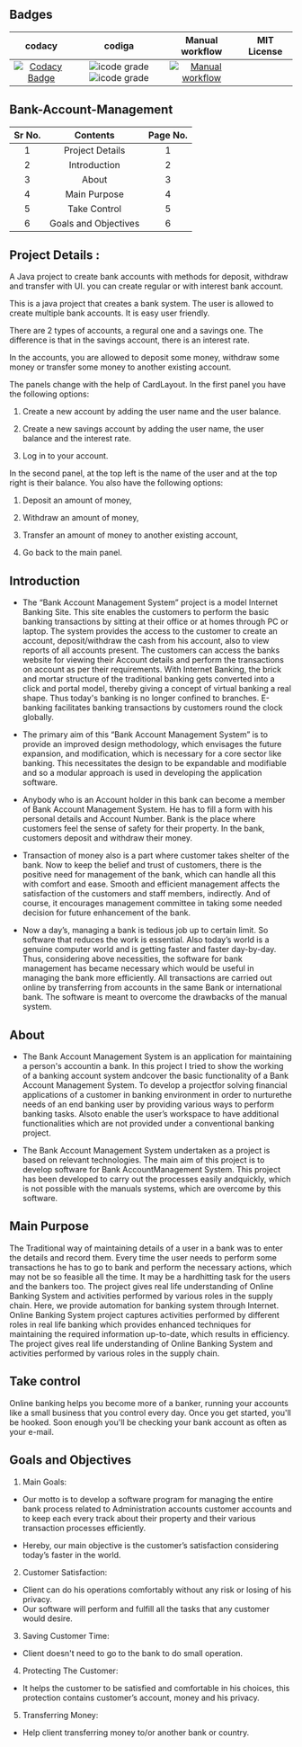 ## Badges

| codacy | codiga | Manual workflow | MIT License |
|:------:|:------:|:----------:|:----------------:|
| [![Codacy Badge](https://app.codacy.com/project/badge/Grade/e4aee5da2e9c45f2a5bbf71bf50cca20)](https://www.codacy.com/gh/vikash2839/M2_ProjectGoal_Utilll/dashboard?utm_source=github.com&amp;utm_medium=referral&amp;utm_content=vikash2839/M2_ProjectGoal_Utilll&amp;utm_campaign=Badge_Grade) | ![icode grade](https://api.codiga.io/project/31811/score/svg)  ![icode grade](https://api.codiga.io/project/31811/status/svg) | [![Manual workflow](https://github.com/vikash2839/M2_ProjectGoal_Utilll/actions/workflows/manual.yml/badge.svg)](https://github.com/vikash2839/M2_ProjectGoal_Utilll/actions/workflows/manual.yml) |

## Bank-Account-Management

| Sr No. | Contents | Page No. |
|:------:|:--------:|:--------:|
| 1 | Project Details | 1 |
| 2 | Introduction | 2 |
| 3 | About | 3 |
| 4 | Main Purpose | 4 |
| 5 | Take Control | 5 |
| 6 | Goals and Objectives | 6 |



## Project Details :


A Java project to create bank accounts with methods for deposit, withdraw and transfer with UI. you can create  regular or with interest bank account.

This is a java project that creates a bank system. The user is allowed to create multiple bank accounts. It is easy user friendly.

There are 2 types of accounts, a regural one and a savings one. The difference is that in the savings account, there is an interest rate.

In the accounts, you are allowed to deposit some money, withdraw some money or transfer some money to another existing account.

The panels change with the help of CardLayout. In the first panel you have the following options:

1. Create a new account by adding the user name and the user balance.

2. Create a new savings account by adding the user name, the user balance and the interest rate.

3. Log in to your account.

In the second panel, at the top left is the name of the user and at the top right is their balance. You also have the following options:

1. Deposit an amount of money,

2. Withdraw an amount of money,

3. Transfer an amount of money to another existing account,

4. Go back to the main panel.
 
 ## Introduction

* The “Bank Account Management System” project is a model Internet Banking Site. This site enables the customers to perform the basic banking transactions by sitting at their office or at homes through PC or laptop. The system provides the access to the customer to create an account, deposit/withdraw the cash from his account, also to view reports of all accounts present. The customers can access the banks website for viewing their Account details and perform the transactions on account as per their requirements. With Internet Banking, the
brick and mortar structure of the traditional banking gets converted into a click and portal model, thereby giving a concept of virtual banking a real shape. Thus today's banking is no longer confined to branches. E-banking facilitates banking transactions by customers round the clock globally. 

* The primary aim of this “Bank Account Management System” is to provide an improved design methodology, which envisages the future expansion, and modification, which is necessary for a core sector like banking. This necessitates the design to be expandable and modifiable and so a modular approach is used in developing the application software.

* Anybody who is an Account holder in this bank can become a member of Bank Account Management System. He has to fill a form with his personal details and Account Number. Bank is the place where customers feel the sense of safety for their property. In the bank, customers deposit and withdraw their money.

*  Transaction of money also is a part where customer takes shelter of the bank. Now to keep the belief and trust of customers, there is the positive need for management of the bank, which can handle all this with comfort and ease. Smooth and efficient management affects the satisfaction of the customers and staff members, indirectly. And of course, it encourages management committee in taking some needed decision for future enhancement of the bank.

* Now a day’s, managing a bank is tedious job up to certain limit. So software that reduces the work is essential. Also today’s world is a genuine computer world and is getting faster and faster day-by-day. Thus, considering above necessities, the software for bank management has became necessary which would be useful in managing the bank more efficiently. All transactions are carried out online by transferring from accounts in the same Bank or international bank. The software is meant to overcome the drawbacks of the manual system. 

## About

* The Bank Account Management System is an application for maintaining a person's accountin a bank. In this project I tried to show the working of a banking account system andcover the basic functionality of a Bank Account Management System. To develop a projectfor solving financial applications of a customer in banking environment in order to nurturethe needs of an end banking user by providing various ways to perform banking tasks. Alsoto enable the user’s workspace to have additional functionalities which are not provided under a conventional banking project. 

* The Bank Account Management System undertaken as a project is based on relevant
technologies. The main aim of this project is to develop software for Bank AccountManagement System. This project has been developed to carry out the processes easily andquickly, which is not possible with the manuals systems, which are overcome by this software.

## Main Purpose
The Traditional way of maintaining details of a user in a bank was to enter the details and record them. Every time the user needs to perform some transactions he has to go to bank and perform the necessary actions, which may not be so feasible all the time. It may be a hardhitting task for the users and the bankers too. The project gives real life understanding of Online Banking System and activities performed by various roles in the supply chain. Here, we provide automation for banking system through Internet. Online Banking System project captures activities performed by different roles in real life banking which provides enhanced techniques for maintaining the required information up-to-date, which results in efficiency. The project gives real life understanding of Online Banking System and activities performed by various roles in the supply chain. 

## Take control
Online banking helps you become more of a banker, running your accounts like a small business that you control every day. Once you get started, you'll be hooked. Soon enough you'll be checking your bank account as often as your e-mail. 

## Goals and Objectives

1. Main Goals:

* Our motto is to develop a software program for managing the entire bank process related to Administration accounts customer accounts and to keep each every track about their property and their various transaction processes efficiently.


*  Hereby, our main objective is the customer’s satisfaction considering today’s faster in the world. 

2. Customer Satisfaction:

* Client can do his operations comfortably without any risk or losing of his privacy.
* Our software will perform and fulfill all the tasks that any customer would desire.

3. Saving Customer Time:

* Client doesn't need to go to the bank to do small operation.

4. Protecting The Customer:

* It helps the customer to be satisfied and comfortable in his choices, this protection contains customer’s account, money and his privacy.

5. Transferring Money:

*  Help client transferring money to/or another bank or country. 
